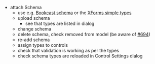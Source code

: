 

- attach Schema
    - use e.g. [Bookcast schema](https://github.com/orbeon/orbeon-forms/blob/master/src/resources/apps/xforms-bookcast/schema.xsd) or the [XForms simple types](https://github.com/orbeon/orbeon-forms/blob/master/src/main/resources/org/orbeon/oxf/xforms/xforms-types.xsd)
    - upload schema
        - see that types are listed in dialog
    - change schema
    - delete schema, check removed from model (be aware of [#694][2])
    - re-add schema
    - assign types to controls
    - check that validation is working as per the types
    - check schema types are reloaded in Control Settings dialog

[2]: https://github.com/orbeon/orbeon-forms/issues/694
